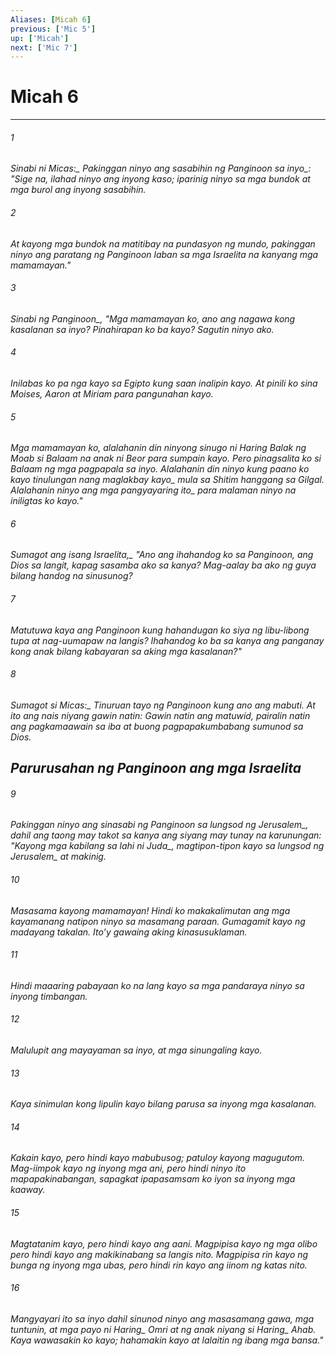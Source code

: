 ```yaml
---
Aliases: [Micah 6]
previous: ['Mic 5']
up: ['Micah']
next: ['Mic 7']
---
```

# Micah 6

***






















###### 1 










<i class="trans-change">Sinabi ni Micas:_ Pakinggan ninyo ang sasabihin ng Panginoon <i class="trans-change">sa inyo_: "Sige na, ilahad ninyo ang inyong kaso; iparinig ninyo sa mga bundok at mga burol ang inyong sasabihin. 





















###### 2 










At kayong mga bundok na matitibay na pundasyon ng mundo, pakinggan ninyo ang paratang ng Panginoon laban sa mga Israelita na kanyang mga mamamayan." 





















###### 3 










<i class="trans-change">Sinabi ng Panginoon_, "Mga mamamayan ko, ano ang nagawa kong kasalanan sa inyo? Pinahirapan ko ba kayo? Sagutin ninyo ako. 





















###### 4 










Inilabas ko pa nga kayo sa Egipto kung saan inalipin kayo. At pinili ko sina Moises, Aaron at Miriam para pangunahan kayo. 





















###### 5 










Mga mamamayan ko, alalahanin din ninyong sinugo ni Haring Balak ng Moab si Balaam na anak ni Beor para sumpain kayo. Pero pinagsalita ko si Balaam ng mga pagpapala sa inyo. <i class="trans-change">Alalahanin din ninyo kung paano ko kayo tinulungan nang maglakbay kayo_ mula sa Shitim hanggang sa Gilgal. <i class="trans-change">Alalahanin ninyo ang mga pangyayaring ito_ para malaman ninyo na iniligtas ko kayo." 





















###### 6 










<i class="trans-change">Sumagot ang isang Israelita,_ "Ano ang ihahandog ko sa Panginoon, ang Dios sa langit, kapag sasamba ako sa kanya? Mag-aalay ba ako ng guya bilang handog na sinusunog? 





















###### 7 










Matutuwa kaya ang Panginoon kung hahandugan ko siya ng libu-libong tupa at nag-uumapaw na langis? Ihahandog ko ba sa kanya ang panganay kong anak bilang kabayaran sa aking mga kasalanan?" 





















###### 8 










<i class="trans-change">Sumagot si Micas:_ Tinuruan tayo ng Panginoon kung ano ang mabuti. At ito ang nais niyang gawin natin: Gawin natin ang matuwid, pairalin natin ang pagkamaawain sa iba at buong pagpapakumbabang sumunod sa Dios.

## Parurusahan ng Panginoon ang mga Israelita 





















###### 9 










Pakinggan ninyo ang sinasabi ng Panginoon sa lungsod <i class="trans-change">ng Jerusalem_, dahil ang taong may takot sa kanya ang siyang may tunay na karunungan: "Kayong mga kabilang sa lahi <i class="trans-change">ni Juda_, magtipon-tipon kayo sa lungsod <i class="trans-change">ng Jerusalem_ at makinig. 





















###### 10 










Masasama kayong mamamayan! Hindi ko makakalimutan ang mga kayamanang natipon ninyo sa masamang paraan. Gumagamit kayo ng madayang takalan. Itoʼy gawaing aking kinasusuklaman. 





















###### 11 










Hindi maaaring pabayaan ko na lang kayo sa mga pandaraya ninyo sa inyong timbangan. 





















###### 12 










Malulupit ang mayayaman sa inyo, at mga sinungaling kayo. 





















###### 13 










Kaya sinimulan kong lipulin kayo bilang parusa sa inyong mga kasalanan. 





















###### 14 










Kakain kayo, pero hindi kayo mabubusog; patuloy kayong magugutom. Mag-iimpok kayo ng inyong mga ani, pero hindi ninyo ito mapapakinabangan, sapagkat ipapasamsam ko iyon sa inyong mga kaaway. 





















###### 15 










Magtatanim kayo, pero hindi kayo ang aani. Magpipisa kayo ng mga olibo pero hindi kayo ang makikinabang sa langis nito. Magpipisa rin kayo ng bunga ng inyong mga ubas, pero hindi rin kayo ang iinom ng katas nito. 





















###### 16 










Mangyayari ito sa inyo dahil sinunod ninyo ang masasamang gawa, mga tuntunin, at mga payo ni <i class="trans-change">Haring_ Omri at ng anak niyang si <i class="trans-change">Haring_ Ahab. Kaya wawasakin ko kayo; hahamakin kayo at lalaitin ng ibang mga bansa."
